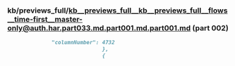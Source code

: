 ### kb/previews_full/kb__previews_full__kb__previews_full__flows__time-first__master-only@auth.har.part033.md.part001.md.part001.md (part 002)

```md
              "columnNumber": 4732
                              },
                              {
                    
```

```
